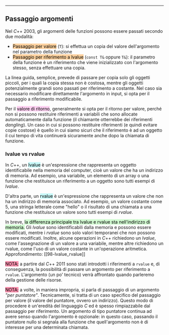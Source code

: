 ```toc
```
---
## Passaggio argomenti
Nel $C$++ 2003, gli argomenti delle funzioni possono essere passati secondo due modalità:
 - <mark style="background: #FFB86CA6;">Passaggio per valore</mark> (`T`): si effettua un copia del valore dell'argomento nel parametro della funzione
 - <mark style="background: #FFB86CA6;">Passaggio per riferimento a lvalue</mark> (`const T&` oppure `T&`): il parametro della funzione è un riferimento che viene inizializzato con l'argomento stesso, senza effettuare una copia.

La linea guida, semplice, prevede di passare per copia solo gli oggetti piccoli, per i quali la copia stessa non è costosa, mentre gli oggetti potenzialmente grandi sono passati per riferimento a costante. Nel caso sia necessario modificare direttamente l'argomento in input, si opta per il passaggio a riferimento modificabile.

Per il <mark style="background: #FFB8EBA6;">valore di ritorno</mark>, generalmente si opta per il ritorno per valore, perché non si possono restituire riferimenti a variabili che sono allocate automaticamente dalla funzione (il chiamante otterrebbe dei riferimenti *dangling*). 
Un caso in cui si possono restituire riferimenti (e quindi evitare copie costose) è quello in cui siamo sicuri che il riferimento è ad un oggetto il cui tempo di vita continuerà sicuramente anche dopo la chiamata di funzione.

### lvalue vs rvalue
In $C$++, un <mark style="background: #ABF7F7A6;">lvalue</mark> è un'espressione che rappresenta un oggetto identificabile nella memoria del computer, cioè un valore che ha un indirizzo di memoria. Ad esempio, una variabile, un elemento di un array o una funzione che restituisce un riferimento a un oggetto sono tutti esempi di *lvalue*.

D'altra parte, un <mark style="background: #ABF7F7A6;">rvalue</mark> è un'espressione che rappresenta un valore che non ha un indirizzo di memoria associato. Ad esempio, un valore costante come 5, una stringa letterale come "hello" o il risultato di una chiamata a una funzione che restituisce un valore sono tutti esempi di *rvalue*.

In breve, <mark style="background: #BBFABBA6;">la differenza principale tra lvalue e rvalue sta nell'indirizzo di memoria.</mark> Gli *lvalue* sono identificabili dalla memoria e possono essere modificati, mentre i *rvalue* sono solo valori temporanei che non possono essere modificati. Inoltre, alcune operazioni in $C$++ richiedono un *lvalue*, come l'assegnazione di un valore a una variabile, mentre altre richiedono un rvalue, come l'uso di un valore costante in un'operazione aritmetica.
Approfondimento: [[98-lvalue_rvalue]]

<mark style="background: #FF5582A6;">NOTA:</mark> a partire dal $C$++ 2011 sono stati introdotti i riferimenti a `rvalue` e, di conseguenza, la possibilità di passare un argomento per riferimento a `rvalue`. 
L'argomento (un po' tecnico) verrà affrontato quando parleremo della gestione delle risorse.

<mark style="background: #FF5582A6;">NOTA:</mark> a volte, in maniera impropria, si parla di passaggio di un argomento *"per puntatore"*. Tecnicamente, si tratta di un caso specifico del passaggio per valore (il valore del puntatore,
ovvero un indirizzo). Questo modo di procedere è un'eredità del linguaggio $C$ ed è spesso rimpiazzabile dal passaggio per riferimento.
Un argomento di tipo puntatore continua ad avere senso quando l'argomento è opzionale: in questo caso, passando il puntatore nullo si segnala alla funzione che quell'argomento non è di interesse per una determinata chiamata.